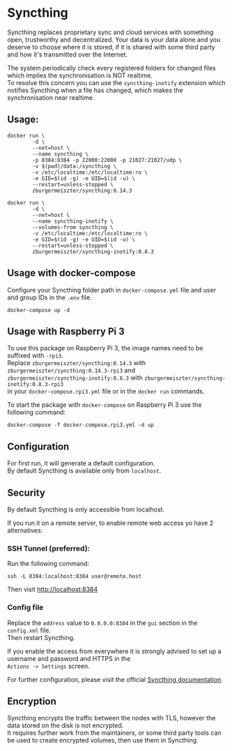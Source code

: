 # Syncthing

Syncthing replaces proprietary sync and cloud services with something open, trustworthy and decentralized. 
Your data is your data alone and you deserve to choose where it is stored, 
if it is shared with some third party and how it's transmitted over the Internet.

The system periodically check every registered folders for changed files which implies the synchronisation is NOT realtime.  
To resolve this concern you can use the `syncthing-inotify` extension which notifies Syncthing when a file has changed, 
which makes the synchronisation near realtime.

## Usage:

```
docker run \
        -d \
        --net=host \
        --name syncthing \
        -p 8384:8384 -p 22000:22000 -p 21027:21027/udp \
        -v $(pwd)/data:/syncthing \
        -v /etc/localtime:/etc/localtime:ro \
        -e GID=$(id -g) -e UID=$(id -u) \
        --restart=unless-stopped \
        zburgermeiszter/syncthing:0.14.3
        
docker run \
        -d \
        --net=host \
        --name syncthing-inotify \
        --volumes-from syncthing \
        -v /etc/localtime:/etc/localtime:ro \
        -e GID=$(id -g) -e UID=$(id -u) \
        --restart=unless-stopped \
        zburgermeiszter/syncthing-inotify:0.8.3
```

## Usage with docker-compose

Configure your Syncthing folder path in `docker-compose.yml` file and user and group IDs in the `.env` file.

```
docker-compose up -d
```

## Usage with Raspberry Pi 3

To use this package on Raspberry Pi 3, the image names need to be suffixed with `-rpi3`.  
Replace `zburgermeiszter/syncthing:0.14.3` with `zburgermeiszter/syncthing:0.14.3-rpi3` and  
`zburgermeiszter/syncthing-inotify:0.8.3` with `zburgermeiszter/syncthing-inotify:0.8.3-rpi3`  
in your `docker-compose.rpi3.yml` file or in the `docker run` commands.

To start the package with `docker-compose` on Raspberry Pi 3 use the following command:  
```
docker-compose -f docker-compose.rpi3.yml -d up
```

## Configuration

For first run, it will generate a default configuration.  
By default Syncthing is available only from `localhost`. 


## Security

By default Syncthing is only accessible from localhost.

If you run it on a remote server, to enable remote web access yo have 2 alternatives:

### SSH Tunnel (preferred):
Run the following command:
```
ssh -L 8384:localhost:8384 user@remote.host
```
Then visit [http://localhost:8384](http://localhost:8384)

### Config file
Replace the `address` value to `0.0.0.0:8384` in the `gui` section in the `config.xml` file.  
Then restart Syncthing.

If you enable the access from everywhere it is strongly advised to set up a username and password and HTTPS in the  
`Actions -> Settings` screen.

For further configuration, please visit the official [Syncthing documentation](https://docs.syncthing.net/).

## Encryption

Syncthing encrypts the traffic between the nodes with TLS, however the data stored on the disk is not encrypted.  
It requires further work from the maintainers, or some third party tools can be used to create encrypted volumes,
then use them in Syncthing.